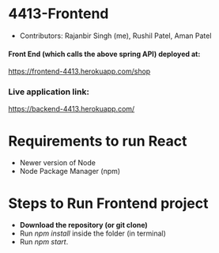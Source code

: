 # 4413-Frontend

- Contributors: Rajanbir Singh (me), Rushil Patel, Aman Patel

#### Front End (which calls the above spring API) deployed at:
  
  https://frontend-4413.herokuapp.com/shop

### Live application link:

  https://backend-4413.herokuapp.com/
  
  <h1>Requirements to run React</h1>
  <ul>
  <li>Newer version of Node</li>
  <li>Node Package Manager (npm) </li>
  </ul>
  
  
<h1>Steps to Run Frontend project</h1>
<ul>
  <li><b>Download the repository (or git clone)</b> </li>
  <li>Run <em>npm install</em> inside the folder (in terminal)</li>
  <li>Run <em>npm start</em>.</li>
</ul>
